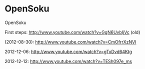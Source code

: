 OpenSoku
========

OpenSoku

First steps: http://www.youtube.com/watch?v=GgN6UvbIjVc (old)

(2012-08-30): http://www.youtube.com/watch?v=CmOfrrXzNVI

2012-12-06: http://www.youtube.com/watch?v=gTxDvd64Ktg

2012-12-12: http://www.youtube.com/watch?v=TESh097e_ms
